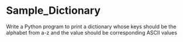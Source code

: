 # Sample_Dictionary
Write a Python program to print a dictionary whose keys should be the alphabet from a-z and the value should be corresponding ASCII values
